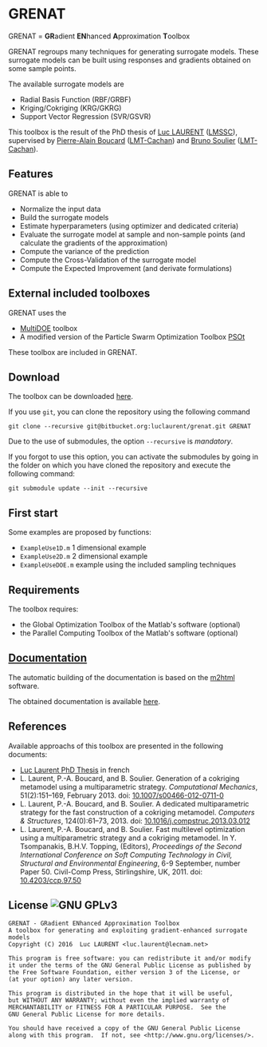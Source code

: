 GRENAT 
=======
GRENAT  = **GR**adient **EN**hanced **A**pproximation **T**oolbox


GRENAT regroups many techniques for generating surrogate models. These surrogate models can be built using responses and gradients obtained on some sample points.

The available surrogate models are

* Radial Basis Function (RBF/GRBF)
* Kriging/Cokriging (KRG/GKRG)
* Support Vector Regression (SVR/GSVR)

This toolbox is the result of the PhD thesis of [Luc LAURENT](http://www.lmssc.cnam.fr/fr/equipe/luc-laurent) ([LMSSC](http://www.lmssc.cnam.fr)), supervised by [Pierre-Alain Boucard](http://w3.lmt.ens-cachan.fr/site/php_perso/perso_page_lmt.php?nom=BOUCARD) ([LMT-Cachan](http://www.lmt.ens-cachan.fr/)) and [Bruno Soulier](http://w3.lmt.ens-cachan.fr/site/php_perso/perso_page_lmt.php?nom=SOULIER) ([LMT-Cachan](http://www.lmt.ens-cachan.fr/)). 

Features
------
GRENAT is able to 

* Normalize the input data
* Build the surrogate models
* Estimate hyperparameters (using optimizer and dedicated criteria)
* Evaluate the surrogate model at sample and non-sample points (and calculate the gradients of the approximation)
* Compute the variance of the prediction
* Compute the Cross-Validation of the surrogate model
* Compute the Expected Improvement (and derivate formulations)

External included toolboxes
------

GRENAT uses the
 
* [MultiDOE](https://bitbucket.org/luclaurent/multidoe) toolbox
* A modified version of the Particle Swarm Optimization Toolbox [PSOt](http://www.mathworks.com/matlabcentral/fileexchange/7506-particle-swarm-optimization-toolbox)

These toolbox are included in GRENAT.

Download
------

The toolbox can be downloaded [here](https://bitbucket.org/luclaurent/grenat/downloads).

If you use `git`, you can clone the repository using the following command

    git clone --recursive git@bitbucket.org:luclaurent/grenat.git GRENAT

Due to the use of submodules, the option  `--recursive` is *mandatory*.

If you forgot to use this option, you can activate the submodules by going in the folder on which you have cloned the repository and execute the following command:

    git submodule update --init --recursive
 

First start
------

Some examples are proposed by functions:

* `ExampleUse1D.m` 1 dimensional example
* `ExampleUse2D.m` 2 dimensional example
* `ExampleUseDOE.m` example using the included sampling techniques


Requirements
------
The toolbox requires:


* the Global Optimization Toolbox of the Matlab's software (optional)
* the Parallel Computing Toolbox of the Matlab's software (optional)

[Documentation](https://goo.gl/FlnVAK)
------
The automatic building of the documentation is based on the [m2html](http://www.artefact.tk/software/matlab/m2html/) software.

The obtained documentation is available [here](https://goo.gl/FlnVAK).

References
----
Available approachs of this toolbox are presented in the following documents:

* [Luc Laurent PhD Thesis](https://tel.archives-ouvertes.fr/tel-00972299) in french
* L. Laurent, P.-A. Boucard, and B. Soulier. Generation of a cokriging metamodel using a multiparametric strategy. *Computational Mechanics*, 51(2):151–169, February 2013. doi: [10.1007/s00466-012-0711-0](https://dx.doi.org/10.1007/s00466-012-0711-0)
* L. Laurent, P.-A. Boucard, and B. Soulier. A dedicated multiparametric strategy for the fast construction of a cokriging metamodel. *Computers & Structures*, 124(0):61–73, 2013. doi: [10.1016/j.compstruc.2013.03.012](https://dx.doi.org/10.1016/j.compstruc.2013.03.012)
* L. Laurent, P.-A. Boucard, and B. Soulier. Fast multilevel optimization using a multiparametric strategy and a cokriging metamodel. In Y. Tsompanakis, B.H.V. Topping, (Editors), *Proceedings of the Second International Conference on Soft Computing Technology in Civil, Structural and Environmental Engineering*, 6-9 September, number Paper 50. Civil-Comp Press, Stirlingshire, UK, 2011. doi: [10.4203/ccp.97.50](https://dx.doi.org/10.4203/ccp.97.50)

License ![GNU GPLv3](http://www.gnu.org/graphics/gplv3-88x31.png)
----

    GRENAT - GRadient ENhanced Approximation Toolbox 
    A toolbox for generating and exploiting gradient-enhanced surrogate models
    Copyright (C) 2016  Luc LAURENT <luc.laurent@lecnam.net>

    This program is free software: you can redistribute it and/or modify
    it under the terms of the GNU General Public License as published by
    the Free Software Foundation, either version 3 of the License, or
    (at your option) any later version.

    This program is distributed in the hope that it will be useful,
    but WITHOUT ANY WARRANTY; without even the implied warranty of
    MERCHANTABILITY or FITNESS FOR A PARTICULAR PURPOSE.  See the
    GNU General Public License for more details.

    You should have received a copy of the GNU General Public License
    along with this program.  If not, see <http://www.gnu.org/licenses/>.